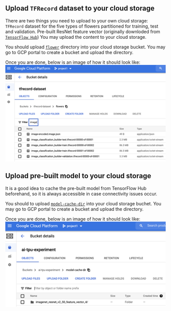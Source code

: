 ## Upload `TFRecord` dataset to your cloud storage

There are two things you need to upload to your own cloud storage: 
`TFRecord` dataset for the five types of flowers partitioned for training, test and validation.
Pre-built ResNet feature vector (originally downloded from [`TensorFlow Hub`](https://tfhub.dev/google/imagenet/resnet_v2_50/feature_vector/4))
You may upload the content to your cloud storage. 

You should upload [`flower`](https://github.com/PacktPublishing/learn-tensorflow-enterprise/tree/master/chapter_05/tfrecord_dataset/flowers) directory into your cloud storage bucket. You may go to GCP portal to create a bucket and upload the directory.

Once you are done, below is an image of how it should look like:
![](s1.png)

## Upload pre-built model to your cloud storage

It is a good idea to cache the pre-built model from TensorFlow Hub beforehand, so it is always accessible in case connectivity issues occur.

You should to upload [`model-cache-dir`](https://github.com/PacktPublishing/learn-tensorflow-enterprise/tree/master/chapter_05/tfrecord_dataset/model-cache-dir) into your cloud storage buchet. You may go to GCP portal to create a bucket and upload the directory.

Once you are done, below is an image of how it should look like:
![](s2.png)